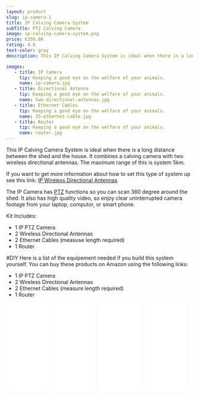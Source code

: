 ```yaml
---
layout: product
slug: ip-camera-1
title: IP Calving Camera System
subTitle: PTZ Calving Camera
image: ip-calving-camera-system.png
price: €350.00
rating: 4.6
text-color: gray
description: This IP Calving Camera System is ideal when there is a long distance between the shed and the house. It combines a calving camera with two wireless directional antennas.

images:
   - title: IP Camera
     tip: Keeping a good eye on the welfare of your animals.
     name: ip-camera.jpg
   - title: Directional Antenna
     tip: Keeping a good eye on the welfare of your animals.
     name: two-directional-antennas.jpg
   - title: Ethernet Cables
     tip: Keeping a good eye on the welfare of your animals.
     name: 25-ethernet-cable.jpg
   - title: Router
     tip: Keeping a good eye on the welfare of your animals.
     name: router.jpg
---
```


This IP Calving Camera System is ideal when there is a long distance between the shed and the house. It combines a calving camera with two wireless directional antennas. The maximum range of this is system 5km.

If you want to get more information about how to set this type of system up see this link: <a href="/wireless/2015/05/26/ip-wireless-directional-antenns.html">IP Wireless Directional Antennas</a>


The IP Camera has <a href="/ptz/2015/04/26/ptz-calving-camera.html">PTZ</a> functions so you can scan 360 degree around the shed. It also has high quality video, so enjoy clear uninterrupted camera footage from your laptop, computor, or smart phone.

Kit Includes:

- 1 IP PTZ Camera
- 2 Wireless Directional Antennas
- 2 Ethernet Cables (measuse length required)
- 1 Router

<!--
<div class="pull-right">
	<b>Buy Now:</b>
	<button id="buy-long-range-ip-camera" data-product-title="Long Range IP Calving Camera System" role="button" data-toggle="modal" class="btn btn-primary btn-large buy"><i class="icon-shopping-cart icon-white"></i>{{ page.price }}</button>
</div>
<br/>
-->

#DIY
Here is a list of the equipement needed if you build this system yourself. You can buy these products on Amazon using the following links:

- 1 IP PTZ Camera
- 2 Wireless Directional Antennas
- 2 Ethernet Cables (measure length required)
- 1 Router


<iframe style="width:120px;height:240px;" marginwidth="0" marginheight="0" scrolling="no" frameborder="0" src="//ws-na.amazon-adsystem.com/widgets/q?ServiceVersion=20070822&OneJS=1&Operation=GetAdHtml&MarketPlace=US&source=ac&ref=qf_sp_asin_til&ad_type=product_link&tracking_id=jhollerano-20&marketplace=amazon&region=US&placement=B008O5BIWW&asins=B008O5BIWW&linkId=X7V3PF5IHPXV7H4D&show_border=true&link_opens_in_new_window=true&price_color=BF3E3E&title_color=759BBD&bg_color=F9F3F3">
</iframe>

<iframe style="width:120px;height:240px;" marginwidth="0" marginheight="0" scrolling="no" frameborder="0" src="//ws-na.amazon-adsystem.com/widgets/q?ServiceVersion=20070822&OneJS=1&Operation=GetAdHtml&MarketPlace=US&source=ac&ref=qf_sp_asin_til&ad_type=product_link&tracking_id=jhollerano-20&marketplace=amazon&region=US&placement=B004EGI3CI&asins=B004EGI3CI&linkId=NACNL6576ZSEOJ4Y&show_border=true&link_opens_in_new_window=true&price_color=BF3E3E&title_color=759BBD&bg_color=F9F3F3" >
</iframe>

<iframe style="width:120px;height:240px;" marginwidth="0" marginheight="0" scrolling="no" frameborder="0" src="//ws-na.amazon-adsystem.com/widgets/q?ServiceVersion=20070822&OneJS=1&Operation=GetAdHtml&MarketPlace=US&source=ac&ref=qf_sp_asin_til&ad_type=product_link&tracking_id=jhollerano-20&marketplace=amazon&region=US&placement=B00QELK40K&asins=B00QELK40K&linkId=KYMLRVF6NPZZLD7F&show_border=true&link_opens_in_new_window=true&price_color=BF3E3E&title_color=759BBD&bg_color=F9F3F3">
</iframe>

<iframe style="width:120px;height:240px;" marginwidth="0" marginheight="0" scrolling="no" frameborder="0" src="//ws-na.amazon-adsystem.com/widgets/q?ServiceVersion=20070822&OneJS=1&Operation=GetAdHtml&MarketPlace=US&source=ac&ref=qf_sp_asin_til&ad_type=product_link&tracking_id=jhollerano-20&marketplace=amazon&region=US&placement=B003Y5RYNY&asins=B003Y5RYNY&linkId=EKBIJQMW6E65ZHHP&show_border=true&link_opens_in_new_window=true&price_color=BF3E3E&title_color=759BBD&bg_color=F9F3F3">
</iframe>

